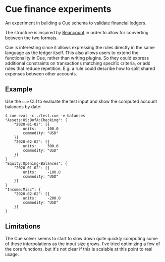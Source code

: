 # Cue finance experiments

An experiment in building a [Cue](https://cuelang.org/) schema to validate
financial ledgers.

The structure is inspired by
[Beancount](https://beancount.github.io/docs/beancount_language_syntax.html) in
order to allow for converting between the two formats.

Cue is interesting since it allows expressing the rules directly in the same
language as the ledger itself. This also allows users to extend the
functionality in Cue, rather than writing plugins. So they could express
additional constraints on transactions matching specific criteria, or add rules
that reduce repetition. E.g. a rule could describe how to split shared expenses
between other accounts.

## Example

Use the `cue` CLI to evaluate the test input and show the computed account
balances by date:

```console
$ cue eval -c ./test.cue -e balances
"Assets:US:BofA:Checking": {
    "2020-01-02": [{
        units:     100.0
        commodity: "USD"
    }]
    "2020-02-02": [{
        units:     300.0
        commodity: "USD"
    }]
}
"Equity:Opening-Balances": {
    "2020-01-02": [{
        units:     -100.0
        commodity: "USD"
    }]
}
"Income:Misc": {
    "2020-02-02": [{
        units:     -200.0
        commodity: "USD"
    }]
}
```

## Limitations

The Cue solver seems to start to slow down quite quickly computing some of these
interpolations as the input size grows. I've tried optimizing a few of the core
functions, but it's not clear if this is scalable at this point to real usage.
